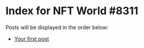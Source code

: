 # Index for NFT World #8311
Posts will be displayed in the order below:

- [Your first post](./001-first.md)

